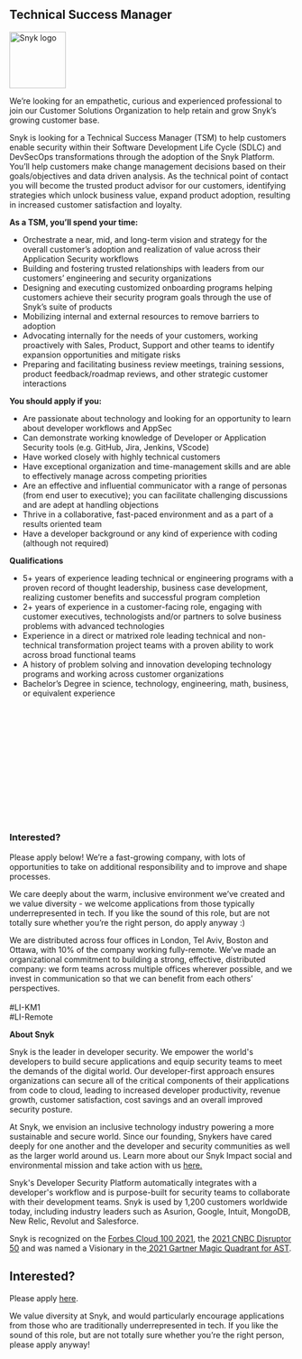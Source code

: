 Technical Success Manager
---

<img src="https://res.cloudinary.com/snyk/image/upload/v1537345894/press-kit/brand/logo-black.png" width="100" alt="Snyk logo" />

<p><span style="font-weight: 400;">We’re looking for an empathetic, curious and experienced professional to join our Customer Solutions Organization to help retain and grow Snyk’s growing customer base.</span></p>
<p><span style="font-weight: 400;">Snyk is looking for a Technical Success Manager (TSM) to help customers enable security within their Software Development Life Cycle (SDLC) and DevSecOps transformations through the adoption of the Snyk Platform. You’ll help customers make change management decisions based on their goals/objectives and data driven analysis. As the technical point of contact you will become the trusted product advisor for our customers, identifying strategies which unlock business value, expand product adoption, resulting in increased customer satisfaction and loyalty.</span></p>
<p><strong>As a TSM, you’ll spend your time:</strong></p>
<ul>
<li style="font-weight: 400;"><span style="font-weight: 400;">Orchestrate a near, mid, and long-term vision and strategy for the overall customer’s adoption and realization of value across their Application Security workflows</span></li>
<li style="font-weight: 400;"><span style="font-weight: 400;">Building and fostering trusted relationships with leaders from our customers’ engineering and security organizations</span></li>
<li style="font-weight: 400;"><span style="font-weight: 400;">Designing and executing customized onboarding programs helping customers achieve their security program goals through the use of Snyk’s suite of products</span></li>
<li style="font-weight: 400;"><span style="font-weight: 400;">Mobilizing internal and external resources to remove barriers to adoption</span></li>
<li style="font-weight: 400;"><span style="font-weight: 400;">Advocating internally for the needs of your customers, working proactively with Sales, Product, Support and other teams to identify expansion opportunities and mitigate risks</span></li>
<li style="font-weight: 400;"><span style="font-weight: 400;">Preparing and facilitating business review meetings, training sessions, product feedback/roadmap reviews, and other strategic customer interactions</span></li>
</ul>
<p><strong>You should apply if you:</strong></p>
<ul>
<li style="font-weight: 400;"><span style="font-weight: 400;">Are passionate about technology and looking for an opportunity to learn about developer workflows and AppSec</span></li>
<li style="font-weight: 400;"><span style="font-weight: 400;">Can demonstrate working knowledge of Developer or Application Security tools (e.g. GitHub, Jira, Jenkins, VScode)</span></li>
<li style="font-weight: 400;"><span style="font-weight: 400;">Have worked closely with highly technical customers&nbsp;</span></li>
<li style="font-weight: 400;"><span style="font-weight: 400;">Have exceptional organization and time-management skills and are able to effectively manage across competing priorities&nbsp;</span></li>
<li style="font-weight: 400;"><span style="font-weight: 400;">Are an effective and influential communicator with a range of personas (from end user to executive); you can facilitate challenging discussions and are adept at handling objections</span></li>
<li style="font-weight: 400;"><span style="font-weight: 400;">Thrive in a collaborative, fast-paced environment and as a part of a results oriented team</span></li>
<li style="font-weight: 400;"><span style="font-weight: 400;">Have a developer background or any kind of experience with coding (although not required)</span></li>
</ul>
<p><strong>Qualifications</strong></p>
<ul>
<li style="font-weight: 400;"><span style="font-weight: 400;">5+ years of experience leading technical or engineering programs with a proven record of thought leadership, business case development, realizing customer benefits and successful program completion</span></li>
<li style="font-weight: 400;"><span style="font-weight: 400;">2+ years of experience in a customer-facing role, engaging with customer executives, technologists and/or partners to solve business problems with advanced technologies</span></li>
<li style="font-weight: 400;"><span style="font-weight: 400;">Experience in a direct or matrixed role leading technical and non-technical transformation project teams with a proven ability to work across broad functional teams</span></li>
<li style="font-weight: 400;"><span style="font-weight: 400;">A history of problem solving and innovation developing technology programs and working across customer organizations</span></li>
<li style="font-weight: 400;"><span style="font-weight: 400;">Bachelor’s Degree in science, technology, engineering, math, business, or equivalent experience</span></li>
</ul>
<h3>&nbsp;</h3>
<h3>&nbsp;</h3>
<h3>&nbsp;</h3>
<h3>&nbsp;</h3>
<h3>&nbsp;</h3>
<h3><strong>Interested?</strong></h3>
<p><span style="font-weight: 400;">Please apply below! We’re a fast-growing company, with lots of opportunities to take on additional responsibility and to improve and shape processes.&nbsp;</span></p>
<p><span style="font-weight: 400;">We care deeply about the warm, inclusive environment we’ve created and we value diversity - we welcome applications from those typically underrepresented in tech. If you like the sound of this role, but are not totally sure whether you’re the right person, do apply anyway :)</span></p>
<p><span style="font-weight: 400;">We are distributed across four offices in London, Tel Aviv, Boston and Ottawa, with 10% of the company working fully-remote. We’ve made an organizational commitment to building a strong, effective, distributed company: we form teams across multiple offices wherever possible, and we invest in communication so that we can benefit from each others’ perspectives.<br><br></span>#LI-KM1<br>#LI-Remote</p><div class="content-conclusion"><p><strong>About Snyk</strong></p>
<p><span style="font-weight: 400;">Snyk is the leader in developer security. We empower the world's developers to build secure applications and equip security teams to meet the demands of the digital world. Our developer-first approach ensures organizations can secure all of the critical components of their applications from code to cloud, leading to increased developer productivity, revenue growth, customer satisfaction, cost savings and an overall improved security posture.&nbsp;</span></p>
<p><span style="font-weight: 400;">At Snyk, we envision an inclusive technology industry powering a more sustainable and secure world.</span> <span style="font-weight: 400;">Since our founding, Snykers have cared deeply for one another and the developer and security communities as well as the larger world around us. Learn more about our Snyk Impact social and environmental mission and take action with us </span><a href="https://snyk.io/about/snyk-impact/"><span style="font-weight: 400;">here.</span></a></p>
<p><span style="font-weight: 400;">Snyk's Developer Security Platform automatically integrates with a developer's workflow and is purpose-built for security teams to collaborate with their development teams. Snyk is used by 1,200 customers worldwide today, including industry leaders such as Asurion, Google, Intuit, MongoDB, New Relic, Revolut and Salesforce.</span></p>
<p><span style="font-weight: 400;">Snyk is recognized on the </span><a href="https://www.forbes.com/cloud100/#6f24b5ba5f94"><span style="font-weight: 400;">Forbes Cloud 100 2021</span></a><span style="font-weight: 400;">, the </span><a href="https://www.cnbc.com/2021/05/25/these-are-the-2021-cnbc-disruptor-50-companies.html"><span style="font-weight: 400;">2021 CNBC Disruptor 50</span></a><span style="font-weight: 400;"> and was named a Visionary in the</span><a href="https://snyk.io/blog/snyk-visionary-2021-gartner-magic-quadrant-for-ast/"><span style="font-weight: 400;"> 2021 Gartner Magic Quadrant for AST</span></a><span style="font-weight: 400;">.</span></p></div>

Interested?
---

Please apply [here](https://boards.greenhouse.io/snyk/jobs/6297415002#app).

We value diversity at Snyk, and would particularly encourage applications from those who are traditionally underrepresented in tech.
If you like the sound of this role, but are not totally sure whether you’re the right person, please apply anyway!
